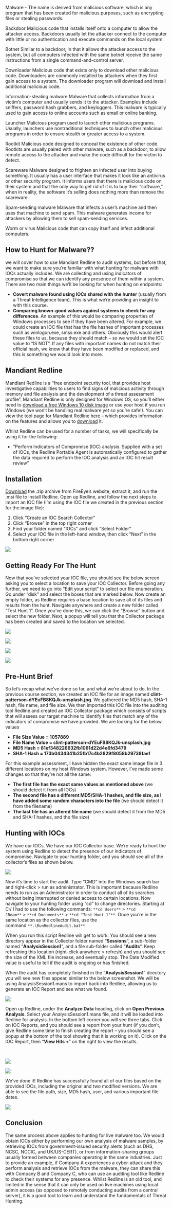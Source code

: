 Malware - The name is derived from malicious software, which is any program that has been created for malicious purposes, such as encrypting files or stealing passwords.

Backdoor Malicious code that installs itself onto a computer to allow the attacker access. Backdoors usually let the attacker connect to the computer with little or no authentication and execute commands on the local system.

Botnet Similar to a backdoor, in that it allows the attacker access to the system, but all computers infected with the same botnet receive the same instructions from a single command-and-control server.

Downloader Malicious code that exists only to download other malicious code. Downloaders are commonly installed by attackers when they first gain access to a system. The downloader program will download and install additional malicious code.

Information-stealing malware Malware that collects information from a victim’s computer and usually sends it to the attacker. Examples include sniffers, password hash grabbers, and keyloggers. This malware is typically used to gain access to online accounts such as email or online banking.

Launcher Malicious program used to launch other malicious programs. Usually, launchers use nontraditional techniques to launch other malicious programs in order to ensure stealth or greater access to a system.

Rootkit Malicious code designed to conceal the existence of other code. Rootkits are usually paired with other malware, such as a backdoor, to allow remote access to the attacker and make the code difficult for the victim to detect.

Scareware Malware designed to frighten an infected user into buying something. It usually has a user interface that makes it look like an antivirus or other security program. It informs users that there is malicious code on their system and that the only way to get rid of it is to buy their “software,” when in reality, the software it’s selling does nothing more than remove the scareware.

Spam-sending malware Malware that infects a user’s machine and then uses that machine to send spam. This malware generates income for attackers by allowing them to sell spam-sending services.

Worm or virus Malicious code that can copy itself and infect additional computers.

## How to Hunt for Malware??
we will cover how to use Mandiant Redline to audit systems, but before that, we want to make sure you’re familiar with what hunting for malware with IOCs actually includes. We are collecting and using indicators of compromise so that we can identify any presence of them within a system. There are two main things we’ll be looking for when hunting on endpoints:

- **Covert malware found using IOCs shared with the hunter** (usually from a Threat Intelligence team). This is what we’re providing an insight to with this course.
- **Comparing known-good values against systems to check for any differences**. An example of this would be comparing properties of Windows processes to see if they have been altered. For example, we could create an IOC file that has the file hashes of important processes such as winlogon.exe, smss.exe and others. Obviously this would alert these files to us, because they should match – so we would set the IOC value to “IS NOT”. If any files with important names do not match their official hash, we know that they have been modified or replaced, and this is something we would look into more.

## Mandiant Redline
Mandiant Redline is a “free endpoint security tool, that provides host investigative capabilities to users to find signs of malicious activity through memory and file analysis and the development of a threat assessment profile”. Mandiant Redline is only designed for Windows OS, so you’ll either need to [download a free Windows 10 disk image](https://developer.microsoft.com/en-us/windows/downloads/virtual-machines) or use your host if you run Windows (we won’t be handling real malware yet so you’re safe!). You can view the tool page for Mandiant Redline [here](https://www.fireeye.com/services/freeware/redline-download-confirmation.html) – which provides information on the features and allows you to [download](https://fireeye.market/apps/211364) it.

Whilst Redline can be used for a number of tasks, we will specifically be using it for the following:

- “Perform Indicators of Compromise (IOC) analysis. Supplied with a set of IOCs, the Redline Portable Agent is automatically configured to gather the data required to perform the IOC analysis and an IOC hit result review”

## **Installation**

[Download](https://www.fireeye.com/services/freeware/redline-download-confirmation.html) the .zip archive from FireEye’s website, extract it, and run the .msi file to install Redline. Open up Redline, and follow the next steps to import an IOC file (I’m using the IOC file we created in the previous section for the image file):

1. Click “Create an IOC Search Collector”
2. Click “Browse” in the top right corner
3. Find your folder named “IOCs” and click “Select Folder”
4. Select your IOC file in the left-hand window, then click “Next” in the bottom right corner

  
![](https://d2y9h8w1ydnujs.cloudfront.net/uploads/content/files/b821dd8c94a4d224e32155805a143ede1972bfed38b947129e8ff95683b15a0b37e69b0dac370722e6789615870f.gif)

## **Getting Ready For The Hunt**

Now that you’ve selected your IOC file, you should see the below screen asking you to select a location to save your IOC Collector. Before going any further, we need to go into “Edit your script” to select our file enumeration. Go under “disk” and select the boxes that are marked below. Now create an empty folder, as Redline requires a base location to save all of its files and results from the hunt. Navigate anywhere and create a new folder called “Test Hunt 1”. Once you’ve done this, we can click the “Browse” button and select the new folder. Next, a popup will tell you that the Collector package has been created and saved to the location we selected.

![](https://d2y9h8w1ydnujs.cloudfront.net/uploads/content/files/f3856c9d211861624846c43da8c54c80a6c3ac9e5190d0fbb82526d1551772930a653318d597380acf51e9f52e5b.png)

![](https://d2y9h8w1ydnujs.cloudfront.net/uploads/content/files/3be7ad351379dcfc55e3ab9a2799c68c7437c3dfb3624ea4d5147d966b6effe94b4581e798f14a3ac722da40848d.png)

![](https://d2y9h8w1ydnujs.cloudfront.net/uploads/content/images/1ff7adbceb8cbe91a0e026b7b820249b59d7908b528f05fb72ae976a7d18d6fb8a68c8adeb9bd83e2a5959440b35.png)

![](https://d2y9h8w1ydnujs.cloudfront.net/uploads/content/images/fed20cdd5e977b084277f342cf609e4fd5c658bd9e7c123fafd1ed0a65eb3e0a4a23765d952059acd07756ac757e.png)

## **Pre-Hunt Brief**

So let’s recap what we’ve done so far, and what we’re about to do. In the previous course section, we created an IOC file for an image named **clint-patterson-dYEuFB8KQJk-unsplash.jpg**. We gathered the MD5 hash, SHA-1 hash, file name, and file size. We then imported this IOC file into the auditing tool Redline and created an IOC Collector package which consists of scripts that will assess our target machine to identify files that match any of the indicators of compromise we have provided. We are looking for the below values

- **File Size Value = 1057889**
- **File Name Value = clint-patterson-dYEuFB8KQJk-unsplash.jpg**
- **MD5 Hash = 81ef348226632fb1061d22d4e6fd3479**
- **SHA-1 Hash = 173b0434341b25fb17c4b2829f8058b29738faef**

For this example assessment, I have hidden the exact same image file in 3 different locations on my host Windows system. However, I’ve made some changes so that they’re not all the same:

- **The first file has the exact same values as mentioned above** (we should detect it from all IOCs)
- **The second file has a different MD5/SHA-1 hashes, and file size, as I have added some random characters into the file** (we should detect it from the filename)
- **The last file has an altered file name** (we should detect it from the MD5 and SHA-1 hashes, and the file size)

## **Hunting with IOCs**

We have our IOCs. We have our IOC Collector base. We’re ready to hunt the system using Redline to detect the presence of our indicators of compromise. Navigate to your hunting folder, and you should see all of the collector’s files as shown below.

![](https://d2y9h8w1ydnujs.cloudfront.net/uploads/content/images/e98e714e96f0c3b4f53876c1afb74516175d5ac843c62571cf5d4e8a798fb0ec0a42830ec7ce0a239ffefdf31722.png)

Now it’s time to start the audit. Type “CMD” into the Windows search bar and right-click > run as administrator. This is important because Redline needs to run as an Administrator in order to conduct all of its searches without being interrupted or denied access to certain locations. Now navigate to your hunting folder using “cd” to change directories. Starting at C:/ I had to use the following commands: `**cd Users**` > `**cd JBeam**` > `**cd Documents**` > `**cd "Test Hunt 1"**`. Once you’re in the same location as the collector files, use the command `**.\RunRedlineAudit.bat**`

When you run this script Redline will get to work. You should see a new directory appear in the Collector folder named “**Sessions**“, a sub-folder named “**AnalysisSession1**“, and a file sub-folder called “**Audits**“. Keep refreshing this location (right-click anywhere > refresh) and you should see the size of the XML file increase, and eventually stop. The Date Modified value is useful to tell if the audit is ongoing or has finished.

When the audit has completely finished in the “**AnalysisSession1**” directory you will see new files appear, similar to the below screenshot. We will be using AnalysisSession1.mans to import back into Redline, allowing us to generate an IOC Report and see what we found.

  
![](https://d2y9h8w1ydnujs.cloudfront.net/uploads/content/images/736f790c3a7332daac381019e24001c4c3776d67ff063734b89f83192b0a179dc7483a2e7b7b3ababac017cb15bb.png)

Open up Redline, under the **Analyze Data** heading, click on **Open Previous Analysis**. Select your AnalysisSession1.mans file, and it will be loaded into Redline for analysis. In the bottom left corner you will see three tabs. Click on IOC Reports, and you should see a report from your hunt (if you don’t, give Redline some time to finish creating the report – you should see a popup at the bottom of the tool showing that it is working on it). Click on the IOC Report, then “**View Hits +**” on the right to view the results.

  
 

![](https://d2y9h8w1ydnujs.cloudfront.net/uploads/content/images/f587fb0df737bc5f6a56ecb966b93e4e94a013bddd3d94650bfd3bce93c4ffcf7b951a5c48cd95fb8b7ed63e610f.png)

![](https://d2y9h8w1ydnujs.cloudfront.net/uploads/content/images/9987521e4814a0fc6e2bc16efe186bfc63a0c37c23deb54276f1ef4815a4226afeaf389f2f7c1ee9871d0ed34a50.png)

We’ve done it! Redline has successfully found all of our files based on the provided IOCs, including the original and two modified versions. We are able to see the file path, size, MD5 hash, user, and various important file dates.

  
![](https://d2y9h8w1ydnujs.cloudfront.net/uploads/content/images/8856efaf5e814bc2716f5c5f9c6636b429bd57322092b1d1a28c70e4f5bc472b2e28248e9a3f0318e29754f8b9cb.png)

## **Conclusion**

The same process above applies to hunting for live malware too. We would obtain IOCs either by performing our own analysis of malware samples, by retrieving IOCs from government-issued security alerts (such as DHS, NCSC, NCCIC, and UK/US-CERT), or from information-sharing groups usually formed between companies operating in the same industries. Just to provide an example, if Company A experiences a cyber-attack and they perform analysis and retrieve IOCs from the malware, they can share this with Company B and Company C, who can use an auditing tool like Redline to check their systems for any presence. Whilst Redline is an old tool, and limited in the sense that it can only be used on live machines using local admin access (as opposed to remotely conducting audits from a central server), it is a good tool to learn and understand the fundamentals of Threat Hunting.
